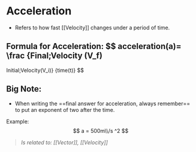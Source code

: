 # Acceleration
- Refers to how fast [[Velocity]] changes under a period of time.

Formula for Acceleration:
$$
acceleration(a)=
\frac
{Final\;Velocity (V_f)
-
Initial\;Velocity(V_i)}
{time(t)}
$$

## Big Note:
- When writing the ==final answer for acceleration, always remember== to put an exponent of two after the time.

Example:
$$
a = 500m\\/s ^2
$$
>*Is related to: [[Vector]], [[Velocity]]*
